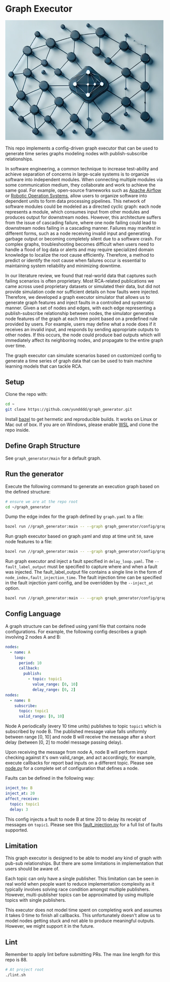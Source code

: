# Graph Executor

<img src="graph_executor.png" alt="Graph Executor" width="500"/>

This repo implements a config-driven graph executor that can be used to generate time series graphs modeling nodes with publish-subscribe relationships.

In software engineering, a common technique to increase test-ability and achieve separation of concerns in large-scale systems is to organize software into independent modules. When connecting multiple modules via some communication medium, they collaborate and work to achieve the same goal. For example, open-source frameworks such as [Apache Airflow](https://airflow.apache.org/) or [Robotic Operation Systems](https://www.ros.org/), allow users to organize software into dependent units to form data processing pipelines. This network of software modules could be modeled as a directed cyclic graph: each node represents a module, which consumes input from other modules and produces output for downstream nodes. However, this architecture suffers from the issue of cascading failure, where one node failing could lead to downstream nodes failing in a cascading manner. Failures may manifest in different forms, such as a node receiving invalid input and generating garbage output or becoming completely silent due to a software crash. For complex graphs, troubleshooting becomes difficult when users need to handle a flood of log data or alerts and may require specialized domain knowledge to localize the root cause efficiently. Therefore, a method to predict or identify the root cause when failures occur is essential to maintaining system reliability and minimizing downtime.

In our literature review, we found that real-world data that captures such failing scenarios is often proprietary. Most RCA-related publications we came across used proprietary datasets or simulated their data, but did not provide simulation code nor sufficient details on how faults were injected. Therefore, we developed a graph executor simulator that allows us to generate graph features and inject faults in a controlled and systematic manner. Given a set of nodes and edges, with each edge representing a publish-subscribe relationship between nodes, the simulator generates node features of the graph at each time point based on a predefined rule provided by users. For example, users may define what a node does if it receives an invalid input, and responds by sending appropriate outputs to other nodes. If this occurs, the node could produce bad outputs which will immediately affect its neighboring nodes, and propagate to the entire graph over time.

The graph executor can simulate scenarios based on customized config to generate a time series of graph data that can be used to train machine learning models that can tackle RCA.

## Setup

Clone the repo with:

```bash
cd ~
git clone https://github.com/yundddd/graph_generator.git
```

Install [bazel](https://bazel.build/install) to get hermetic and reproducible builds. It works on Linux or Mac out of box. If you are on Windows, please enable [WSL](https://learn.microsoft.com/en-us/windows/wsl/install) and clone the repo inside.

## Define Graph Structure

See `graph_generator/main` for a default graph.

## Run the generator

Execute the following command to generate an execution graph based on the defined structure:

```bash
# ensure we are at the repo root
cd ~/graph_generator
```

Dump the edge index for the graph defined by `graph.yaml` to a file:

```bash
bazel run //graph_generator:main -- --graph graph_generator/config/graph.yaml --edge_index_output ~/edge
```

Run graph executor based on graph.yaml and stop at time unit `50`, save node features to a file:

```bash
bazel run //graph_generator:main -- --graph graph_generator/config/graph.yaml --node_feature_output ~/out --stop 50
```

Run graph executor and inject a fault specified in `delay_loop.yaml`. The `--fault_label_output` must be specified to capture where and when a fault was injected. The fault_label_output file contains a single line in the form of `node_index,fault_injection_time`. The fault injection time can be specified in the fault injection yaml config, and be overridden by the `--inject_at` option.

```bash
bazel run //graph_generator:main -- --graph graph_generator/config/graph.yaml --node_feature_output ~/out --fault graph_generator/config/delay_loop.yaml --fault_label_output ~/fault_label --inject_at 20
```

## Config Language

A graph structure can be defined using yaml file that contains node configurations. For example, the following config describes a graph involving 2 nodes A and B:

```yaml
nodes:
  - name: A
    loop:
      period: 10
      callback:
        publish:
          - topic: topic1
            value_range: [0, 10]
            delay_range: [0, 2]
nodes:
  - name: B
    subscribe:
      topic: topic1
      valid_range: [0, 10]
```

Node A periodically (every 10 time units) publishes to topic `topic1` which is subscribed by node B. The published message value falls uniformly between range [0, 10] and node B will receive the message after a short delay (between [0, 2] to model message passing delay).

Upon receiving the message from node A, node B will perform input checking against it's own valid_range, and act accordingly, for example, execute callbacks for report bad inputs on a different topic. Please see [node.py](graph_generator/node.py) for a complete set of configuration that defines a node.

Faults can be defined in the following way:

```yaml
inject_to: B
inject_at: 20
affect_receive:
  topic: topic1
  delay: 3
```

This config injects a fault to node B at time 20 to delay its receipt of messages on `topic1`. Please see this [fault_injection.py](graph_generator/fault_injection.py) for a full list of faults supported.

## Limitation

This graph executor is designed to be able to model any kind of graph with pub-sub relationships. But there are some limitations in implementation that users should be aware of.

Each topic can only have a single publisher. This limitation can be seen in real world when people want to reduce implementation complexity as it typically involves solving race condition amongst multiple publishers. However, multi-publisher topics can be approximated by using multiple topics with single publishers.

This executor does not model time spent on completing work and assumes it takes 0 time to finish all callbacks. This unfortunately doesn't allow us to model nodes getting stuck and not able to produce meaningful outputs. However, we might support it in the future.

## Lint

Remember to apply lint before submitting PRs. The max line length for this repo is 88.

```bash
# At project root
./lint.sh
```
